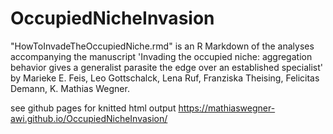 # OccupiedNicheInvasion

"HowToInvadeTheOccupiedNiche.rmd" is an R Markdown of the analyses accompanying the manuscript 'Invading the occupied niche: aggregation behavior gives a generalist parasite the edge over an established specialist' by Marieke E. Feis, Leo Gottschalck, Lena Ruf, Franziska Theising, Felicitas Demann, K. Mathias Wegner.

see github pages for knitted html output https://mathiaswegner-awi.github.io/OccupiedNicheInvasion/

